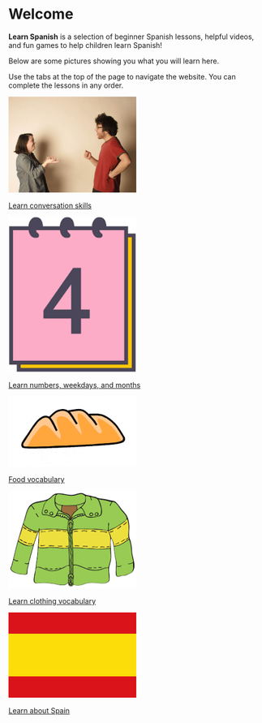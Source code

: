 <h1>Welcome</h1>
<p><b>Learn Spanish</b> is a selection of beginner Spanish lessons, helpful videos, and fun games to help children learn Spanish!</p>
<p>Below are some pictures showing you what you will learn here.</p>
<p>Use the tabs at the top of the page to navigate the website. You can complete the lessons in any order.</p>
 <div class="row">
  <div class="col-md-4">
    <div class="thumbnail">
      <a href="images/conversation.jpg">
        <img src="images/conversation.jpg" alt="two people engage in conversation and smile" style="width:50%">
        <div class="caption">
          <p>Learn conversation skills</p>
        </div>
      </a>
    </div>
  </div>
  <div class="col-md-4">
    <div class="thumbnail">
      <a href="images/time.png">
        <img src="images/time.png" alt="Picture of calendar with number 4" style="width:50%">
        <div class="caption">
          <p>Learn numbers, weekdays, and months</p>
        </div>
      </a>
    </div>
  </div>
  <div class="col-md-4">
    <div class="thumbnail">
      <a href="images/bread.png">
        <img src="images/bread.png" alt="picture of bread" style="width:50%">
        <div class="caption">
          <p>Food vocabulary</p>
        </div>
      </a>
    </div>
  </div>
  <div class="col-md-4">
    <div class="thumbnail">
      <a href="images/jacket.png">
        <img src="images/jacket.png" alt="Picture of green jacket" style="width:50%">
        <div class="caption">
          <p>Learn clothing vocabulary</p>
        </div>
      </a>
    </div>
  </div>
   <div class="col-md-4">
    <div class="thumbnail">
      <a href="images/spanishflag.png">
        <img src="images/spanishflag.png" alt="picture of Spanish flag" style="width:50%">
        <div class="caption">
          <p>Learn about Spain</p>
        </div>
      </a>
    </div>
  </div>
</div>
